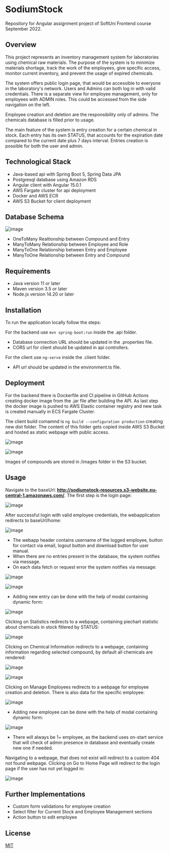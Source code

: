 # SodiumStock
Repository for Angular assignment project of SoftUni Frontend course September 2022.

## Overview
This project represents an inventory management system for laboratories using chemical raw materials. The purpose of the system is to minimize materials shortage, track the work of the employees, give specific access, monitor current inventory, and prevent the usage of expired chemicals.

The system offers public login page, that would be accessible to everyone in the laboratory's network. Users and Admins can both log in with valid credentials. There is a separate view for employee management, only for employees with ADMIN roles. This could be accessed from the side navigation on the left.

Employee creation and deletion are the responsibility only of admins. The chemicals database is filled prior to usage.

The main feature of the system is entry creation for a certain chemical in stock. Each entry has its own STATUS, that accounts for the expiration date compared to the current date plus 7 days interval. Entries creation is possible for both the user and admin.

## Technological Stack
* Java-based api with Spring Boot 5, Spring Data JPA
* Postgresql database using Amazon RDS
* Angular client with Angular 15.0.1
* AWS Fargate cluster for api deployment
* Docker and AWS ECR
* AWS S3 Bucket for client deployment

## Database Schema

![image](https://user-images.githubusercontent.com/108091226/206922352-801f2eca-331c-454c-ac71-e152e4a8ade9.png)

*  OneToMany Realtionship between Compound and Entry
*  ManyToMany Relationship between Employee and Role
*  ManyToOne Relationship between Entry and Employee
*  ManyToOne Relationship between Entry and Compound
 
## Requirements
* Java version 11 or later
* Maven version 3.5 or later
* Node.js version 14.20 or later

## Installation
To run the application locally follow the steps:

For the backend use `mvn spring-boot:run` inside the .api folder.
* Database connection URL should be updated in the .properties file.
* CORS url for client should be updated in api controllers.

For the client use `ng-serve` inside the .client folder.
* API url should be updated in the environment.ts file.

## Deployment

For the backend there is Dockerfile and CI pipeline in GitHub Actions creating docker image from the .jar file after building the API.
As last step the docker image is pushed to AWS Elastic container registry and new task is created manually in ECS Fargate Cluster.

The client build comamnd is ``ng build --configuration production`` creating new dist folder. The content of this folder gets copied inside AWS S3 Bucket and hosted as static webpage with public access.

![image](https://user-images.githubusercontent.com/108091226/207162175-7766d7c1-d8ef-45a4-a5cb-2c55ca91931a.png)

![image](https://user-images.githubusercontent.com/108091226/207162677-befc3000-7977-4b83-93b2-c0f50f554271.png)

Images of compounds are stored in /images folder in the S3 bucket.

## Usage
Navigate to the baseUrl: **http://sodiumstock-resources.s3-website.eu-central-1.amazonaws.com/**. The first step is the login page:

![image](https://user-images.githubusercontent.com/108091226/208263041-ff15740d-868f-4418-91b5-dea9e29c5f0f.png)

After successful login with valid employee credentials, the webapplication redirects to baseUrl/home:

![image](https://user-images.githubusercontent.com/108091226/208263061-3dfcdbd5-ee91-4523-83fa-4a09fd902529.png)

* The webapp header contains username of the logged employee, button for contact via email, logout button and download button for user manual.
* When there are no entries present in the database, the system notifies via message.
* On each data fetch or request error the system notifies via message:

![image](https://user-images.githubusercontent.com/108091226/208263160-8eb1f8b4-e7f8-4462-8c77-1d4ce6e54a05.png)

![image](https://user-images.githubusercontent.com/108091226/208263192-9bc72c1f-e168-4419-b4e3-172a738ed072.png)

* Adding new entry can be done with the help of modal containing dynamic form:

![image](https://user-images.githubusercontent.com/108091226/208263246-23574556-e0bb-46f0-8bad-c98e86b0de1d.png)

Clicking on Statistics redirects to a webpage, containing piechart statistic about chemicals in stock fitlered by STATUS:

![image](https://user-images.githubusercontent.com/108091226/208263260-9319244a-3d4c-4e91-8560-1dc0c7f09e7f.png)

Clicking on Chemical Information redirects to a webpage, containing information regarding selected compound, by default all chemicals are rendered:

![image](https://user-images.githubusercontent.com/108091226/208263278-31f63839-329e-4494-841f-684daeac461f.png)

![image](https://user-images.githubusercontent.com/108091226/208263301-8ff7f0e1-66d7-482c-9ff5-7940eede181d.png)

Clicking on Manage Employees redirects to a webpage for employee creation and deletion. There is also data for the specific employee:

![image](https://user-images.githubusercontent.com/108091226/208263313-b135a876-7f59-4008-bd16-47bb2c01dac0.png)

* Adding new employee can be done with the help of modal containing dynamic form:

![image](https://user-images.githubusercontent.com/108091226/208263336-cf07effd-f3f2-4570-be71-a35fddbde0b8.png)

* There will always be 1+ employee, as the backend uses on-start service that will check of admin presence in database and eventually create new one if needed.

Navigating to a webpage, that does not exist will redirect to a custom 404 not found webpage. Clicking on Go to Home Page will redirect to the login page if the user has not yet logged in:

![image](https://user-images.githubusercontent.com/108091226/208263356-a05958bf-00b6-4e8c-81ed-3f1ddfb3702b.png)

## Further Implementations

* Custom form validations for employee creation
* Select filter for Current Stock and Employee Management sections
* Action button to edit employee

## License

[MIT](https://choosealicense.com/licenses/mit/)


